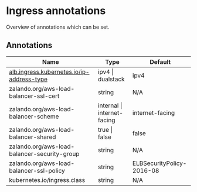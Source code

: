# Ingress annotations

Overview of annotations which can be set.

## Annotations
|Name                       | Type |Default
|---------------------------|------|------|
|[alb.ingress.kubernetes.io/ip-address-type](#ip-address-type)|ipv4 \| dualstack|ipv4|
|zalando.org/aws-load-balancer-ssl-cert|string|N/A|
|zalando.org/aws-load-balancer-scheme|internal \| internet-facing |internet-facing|
|zalando.org/aws-load-balancer-shared|true \| false|false|
|zalando.org/aws-load-balancer-security-group|string|N/A|
|zalando.org/aws-load-balancer-ssl-policy|string|ELBSecurityPolicy-2016-08|
|kubernetes.io/ingress.class|string|N/A|